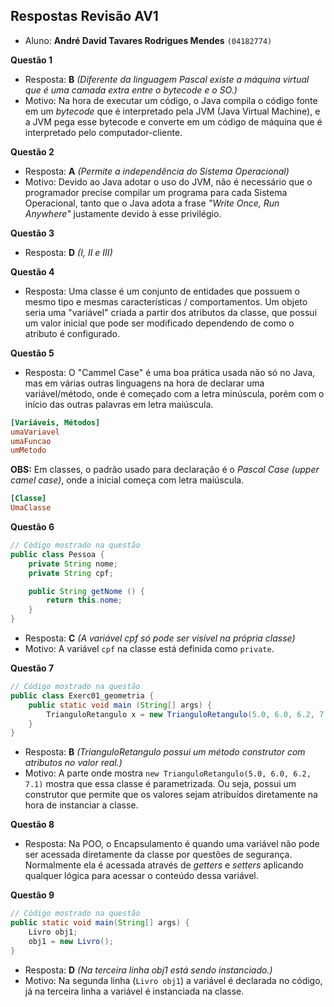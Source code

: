 ## Respostas Revisão AV1

- Aluno: **André David Tavares Rodrigues Mendes** `(04182774)`

**Questão 1**
- Resposta: **B** *(Diferente da linguagem Pascal existe a máquina virtual que é uma camada extra entre o bytecode e o SO.)*
- Motivo: Na hora de executar um código, o Java compila o código fonte em um *bytecode* que é interpretado pela JVM (Java Virtual Machine), e a JVM pega esse bytecode e converte em um código de máquina que é interpretado pelo computador-cliente.

**Questão 2**
- Resposta: **A** *(Permite a independência do Sistema Operacional)*
- Motivo: Devido ao Java adotar o uso do JVM, não é necessário que o programador precise compilar um programa para cada Sistema Operacional, tanto que o Java adota a frase *"Write Once, Run Anywhere"* justamente devido à esse privilégio.

**Questão 3**
- Resposta: **D** *(I, II e III)*

**Questão 4**
- Resposta: Uma classe é um conjunto de entidades que possuem o mesmo tipo e mesmas características / comportamentos. Um objeto seria uma "variável" criada a partir dos atributos da classe, que possui um valor inicial que pode ser modificado dependendo de como o atributo é configurado.

**Questão 5**
- Resposta: O "Cammel Case" é uma boa prática usada não só no Java, mas em várias outras linguagens na hora de declarar uma variável/método, onde é começado com a letra minúscula, porém com o início das outras palavras em letra maiúscula.
```ini
[Variáveis, Métodos]
umaVariavel
umaFuncao
umMetodo
```
**OBS:** Em classes, o padrão usado para declaração é o *Pascal Case (upper camel case)*, onde a inicial começa com letra maiúscula.
```ini
[Classe]
UmaClasse
```
**Questão 6**
```java
// Código mostrado na questão
public class Pessoa {
    private String nome;
    private String cpf;

    public String getNome () {
        return this.nome;
    }
}
```

- Resposta: **C** *(A variável cpf só pode ser visível na própria classe)*
- Motivo: A variável `cpf` na classe está definida como `private`.

**Questão 7**
```java
// Código mostrado na questão
public class Exerc01_geometria {
    public static void main (String[] args) {
        TrianguloRetangulo x = new TrianguloRetangulo(5.0, 6.0, 6.2, 7.1);
    }
}
```
- Resposta: **B** *(TrianguloRetangulo possui um método construtor com atributos no valor real.)*
- Motivo: A parte onde mostra `new TrianguloRetangulo(5.0, 6.0, 6.2, 7.1)` mostra que essa classe é parametrizada. Ou seja, possui um construtor que permite que os valores sejam atribuídos diretamente na hora de instanciar a classe.

**Questão 8**
- Resposta: Na POO, o Encapsulamento é quando uma variável não pode ser acessada diretamente da classe por questões de segurança. Normalmente ela é acessada através de *getters* e *setters* aplicando qualquer lógica para acessar o conteúdo dessa variável.

**Questão 9**
```java
// Código mostrado na questão
public static void main(String[] args) {
    Livro obj1;
    obj1 = new Livro();
}
```
- Resposta: **D** *(Na terceira linha obj1 está sendo instanciado.)*
- Motivo: Na segunda linha (`Livro obj1`) a variável é declarada no código, já na terceira linha a variável é instanciada na classe.

